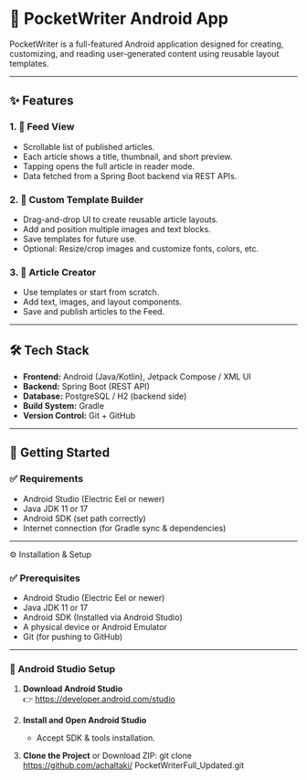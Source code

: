 # 📱 PocketWriter Android App

PocketWriter is a full-featured Android application designed for creating, customizing, and reading user-generated content using reusable layout templates.

---

## ✨ Features

### 1. 📰 Feed View
- Scrollable list of published articles.
- Each article shows a title, thumbnail, and short preview.
- Tapping opens the full article in reader mode.
- Data fetched from a Spring Boot backend via REST APIs.

### 2. 🧩 Custom Template Builder
- Drag-and-drop UI to create reusable article layouts.
- Add and position multiple images and text blocks.
- Save templates for future use.
- Optional: Resize/crop images and customize fonts, colors, etc.

### 3. 📝 Article Creator
- Use templates or start from scratch.
- Add text, images, and layout components.
- Save and publish articles to the Feed.

---

## 🛠 Tech Stack

- **Frontend:** Android (Java/Kotlin), Jetpack Compose / XML UI
- **Backend:** Spring Boot (REST API)
- **Database:** PostgreSQL / H2 (backend side)
- **Build System:** Gradle
- **Version Control:** Git + GitHub

---

## 🚀 Getting Started

### ✅ Requirements
- Android Studio (Electric Eel or newer)
- Java JDK 11 or 17
- Android SDK (set path correctly)
- Internet connection (for Gradle sync & dependencies)

---
 ⚙️ Installation & Setup

### ✅ Prerequisites

- Android Studio (Electric Eel or newer)
- Java JDK 11 or 17
- Android SDK (Installed via Android Studio)
- A physical device or Android Emulator
- Git (for pushing to GitHub)

---

### 🔧 Android Studio Setup

1. **Download Android Studio**  
   👉 https://developer.android.com/studio

2. **Install and Open Android Studio**  
   - Accept SDK & tools installation.

3. **Clone the Project** or Download ZIP:
git clone https://github.com/achaltaki/ PocketWriterFull_Updated.git

```bash


